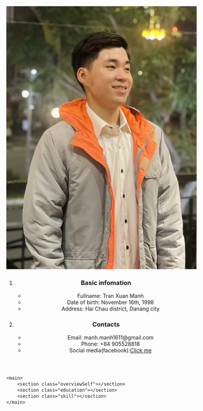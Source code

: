<!DOCTYPE html>
<html lang="en">
<head>
    <meta charset="UTF-8">
    <meta http-equiv="X-UA-Compatible" content="IE=edge">
    <meta name="viewport" content="width=device-width, initial-scale=1.0">
    <title>CV_Tran Xuan Manh</title>
    <link rel="stylesheet" href="resources/CSS/style.css" type="text/css">
</head>
<body>
    <header>
        <div class="avatar">
            <img src="resources/images/avatar.JPG" alt="a man with a gray coat, and white shirt">
        </div>
        <div class="contact">
            <ol>
                <li class="basicInfomation"><h3>Basic infomation</h3></li>
                <ul>
                    <li><span>Fullname:</span> Tran Xuan Manh</li>
                    <li><span>Date of birth:</span> November 16th, 1998</li>
                    <li><span>Address:</span> Hai Chau district, Danang city</li>
                </ul>
                <li class="contact"><h3>Contacts</h3></li>
                <ul>
                    <li><span>Email:</span> manh.manh1611@gmail.com</li>
                    <li><span>Phone:</span> +84 905528818</li>
                    <li><span>Social media(facebook):</span><a href="https://www.facebook.com/manh.tranxuan.315" target="_blank">Click me</a></li>
                </ul>
            </ol>
        </div>
    </header>
    
    <main>
        <section class="overviewSelf"></section>
        <section class="education"></section>
        <section class="skill"></section>
    </main>
</body>
</html>